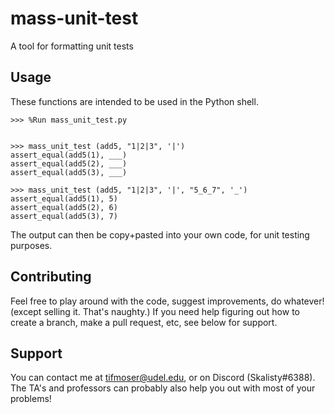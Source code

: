 # mass-unit-test
A tool for formatting unit tests

## Usage
These functions are intended to be used in the Python shell.
```
>>> %Run mass_unit_test.py


>>> mass_unit_test (add5, "1|2|3", '|')
assert_equal(add5(1), ___)
assert_equal(add5(2), ___)
assert_equal(add5(3), ___)

>>> mass_unit_test (add5, "1|2|3", '|', "5_6_7", '_')
assert_equal(add5(1), 5)
assert_equal(add5(2), 6)
assert_equal(add5(3), 7)
```
The output can then be copy+pasted into your own code, for unit testing purposes.

## Contributing
Feel free to play around with the code, suggest improvements, do whatever! (except selling it. That's naughty.)
If you need help figuring out how to create a branch, make a pull request, etc, see below for support.

## Support
You can contact me at tifmoser@udel.edu, or on Discord (Skalisty#6388). The TA's and professors can probably also help you out with most of your problems!
